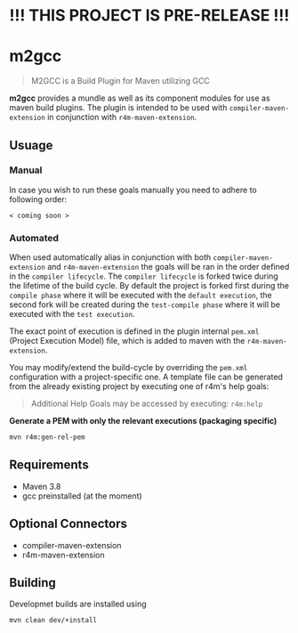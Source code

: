 # !!! THIS PROJECT IS PRE-RELEASE !!!

# m2gcc
> M2GCC is a Build Plugin for Maven utilizing GCC

**m2gcc** provides a mundle as well as its component modules for use as maven build plugins.
The plugin is intended to be used with `compiler-maven-extension` in conjunction with `r4m-maven-extension`.

## Usuage

### Manual

In case you wish to run these goals manually you need to adhere to following order:

`< coming soon >`

### Automated

When used automatically alias in conjunction with both `compiler-maven-extension` and `r4m-maven-extension`
the goals will be ran in the order defined in the `compiler lifecycle`.
The `compiler lifecycle` is forked twice during the lifetime of the build cycle.
By default the project is forked first during the `compile phase` where it will be executed with the `default execution`,
the second fork will be created during the `test-compile phase` where it will be executed with the `test execution`.

The exact point of execution is defined in the plugin internal `pem.xml` (Project Execution Model) file,
which is added to maven with the `r4m-maven-extension`.

You may modify/extend the build-cycle by overriding the `pem.xml` configuration with a project-specific one.
A template file can be generated from the already existing project by executing one of r4m's help goals:

> Additional Help Goals may be accessed by executing: `r4m:help`

**Generate a PEM with only the relevant executions (packaging specific)**

```bash
mvn r4m:gen-rel-pem
```

## Requirements

+ Maven 3.8
+ gcc preinstalled (at the moment)

## Optional Connectors

+ compiler-maven-extension
+ r4m-maven-extension

## Building

Developmet builds are installed using

```bash
mvn clean dev/+install
```
